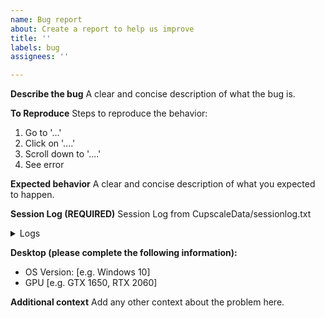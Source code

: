 ```yaml
---
name: Bug report
about: Create a report to help us improve
title: ''
labels: bug
assignees: ''

---
```


**Describe the bug**
A clear and concise description of what the bug is.

**To Reproduce**
Steps to reproduce the behavior:
1. Go to '...'
2. Click on '....'
3. Scroll down to '....'
4. See error

**Expected behavior**
A clear and concise description of what you expected to happen.

**Session Log (REQUIRED)**
Session Log from CupscaleData/sessionlog.txt
<details>
<summary>Logs</summary>
<p>
<!--Paste Session Log from CupscaleData/sessionlog.txt -->
</p>
</details>

**Desktop (please complete the following information):**
 - OS Version: [e.g. Windows 10]
 - GPU [e.g. GTX 1650, RTX 2060]

**Additional context**
Add any other context about the problem here.
